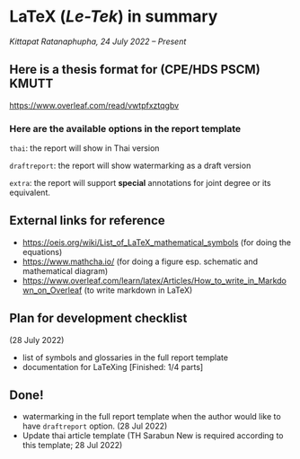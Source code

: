 # LaTeX (*Le-Tek*) in summary
*Kittapat Ratanaphupha, 24 July 2022 – Present*

## Here is a thesis format for (CPE/HDS PSCM) KMUTT
https://www.overleaf.com/read/vwtpfxztqgbv

### Here are the available options in the report template

`thai`: the report will show in Thai version

`draftreport`: the report will show watermarking as a draft version

`extra`: the report will support **special** annotations for joint degree or its equivalent.

## External links for reference
- https://oeis.org/wiki/List_of_LaTeX_mathematical_symbols (for doing the equations)
- https://www.mathcha.io/ (for doing a figure esp. schematic and mathematical diagram)
- https://www.overleaf.com/learn/latex/Articles/How_to_write_in_Markdown_on_Overleaf (to write markdown in LaTeX)

## Plan for development checklist
(28 July 2022)
- list of symbols and glossaries in the full report template
- documentation for LaTeXing [Finished: 1/4 parts]

## Done!
- watermarking in the full report template when the author would like to have `draftreport` option. (28 Jul 2022)
- Update thai article template (TH Sarabun New is required according to this template; 28 Jul 2022)